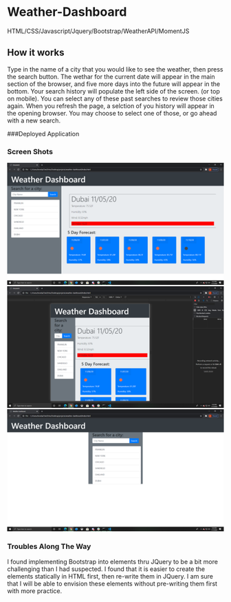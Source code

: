 # Weather-Dashboard
HTML/CSS/Javascript/Jquery/Bootstrap/WeatherAPI/MomentJS

## How it works
Type in the name of a city that you would like to see the weather, then press the search button. The wethar for the current date will appear in the main section of the browser, and five more days into the future will appear in the bottom. Your search history will populate the left side of the screen. (or top on mobile). You can select any of these past searches to review those cities again. When you refresh the page, a selction of you history will appear in the opening browser. You may choose to select one of those, or go ahead with a new search.

###Deployed Application

### Screen Shots
![Weather Dashboard is stated in bold white text. Search function on the left and a list of results on the right](/assets/imgs/weather-dashboard1.png)
![Smaller version built for a phone. The search function is at the top and all results are listed below](/assets/imgs/weather-dashboard2.png)
![Opening page with a list of historical searches](/assets/imgs/weather-dashboard3.png)

### Troubles Along The Way
I found implementing Bootstrap into elements thru JQuery to be a bit more challenging than I had suspected. I found that it is easier to create the elements statically in HTML first, then re-write them in JQuery. I am sure that I will be able to envision these elements without pre-writing them first with more practice.